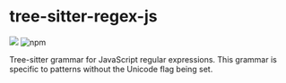# tree-sitter-regex-js
[![](https://img.shields.io/npm/v/tree-sitter-regex-js)](https://www.npmjs.com/package/tree-sitter-regex-js) ![npm](https://img.shields.io/npm/dt/tree-sitter-regex-js)

Tree-sitter grammar for JavaScript regular expressions. This grammar is specific to patterns without the Unicode flag being set.
